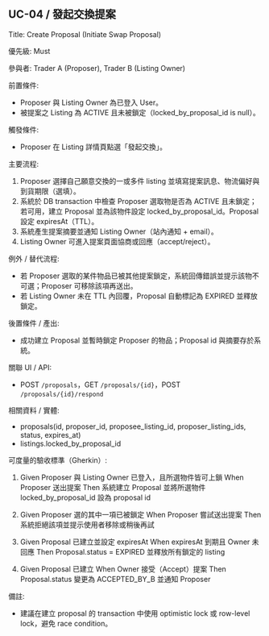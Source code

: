 ## UC-04 / 發起交換提案
Title: Create Proposal (Initiate Swap Proposal)

優先級: Must

參與者: Trader A (Proposer), Trader B (Listing Owner)

前置條件:
- Proposer 與 Listing Owner 為已登入 User。
- 被提案之 Listing 為 ACTIVE 且未被鎖定（locked_by_proposal_id is null）。

觸發條件:
- Proposer 在 Listing 詳情頁點選「發起交換」。

主要流程:
1. Proposer 選擇自己願意交換的一或多件 listing 並填寫提案訊息、物流偏好與到貨期限（選填）。
2. 系統於 DB transaction 中檢查 Proposer 選取物是否為 ACTIVE 且未鎖定；若可用，建立 Proposal 並為該物件設定 locked_by_proposal_id。Proposal 設定 expiresAt（TTL）。
3. 系統產生提案摘要並通知 Listing Owner（站內通知 + email）。
4. Listing Owner 可進入提案頁面協商或回應（accept/reject）。

例外 / 替代流程:
- 若 Proposer 選取的某件物品已被其他提案鎖定，系統回傳錯誤並提示該物不可選；Proposer 可移除該項再送出。
- 若 Listing Owner 未在 TTL 內回覆，Proposal 自動標記為 EXPIRED 並釋放鎖定。

後置條件 / 產出:
- 成功建立 Proposal 並暫時鎖定 Proposer 的物品；Proposal id 與摘要存於系統。

關聯 UI / API:
- POST `/proposals`，GET `/proposals/{id}`，POST `/proposals/{id}/respond`

相關資料 / 實體:
- proposals(id, proposer_id, proposee_listing_id, proposer_listing_ids, status, expires_at)
- listings.locked_by_proposal_id

可度量的驗收標準（Gherkin）:
1. Given Proposer 與 Listing Owner 已登入，且所選物件皆可上鎖
   When Proposer 送出提案
   Then 系統建立 Proposal 並將所選物件 locked_by_proposal_id 設為 proposal id

2. Given Proposer 選的其中一項已被鎖定
   When Proposer 嘗試送出提案
   Then 系統拒絕該項並提示使用者移除或稍後再試

3. Given Proposal 已建立並設定 expiresAt
   When expiresAt 到期且 Owner 未回應
   Then Proposal.status = EXPIRED 並釋放所有鎖定的 listing

4. Given Proposal 已建立
   When Owner 接受（Accept）提案
   Then Proposal.status 變更為 ACCEPTED_BY_B 並通知 Proposer

備註:
- 建議在建立 proposal 的 transaction 中使用 optimistic lock 或 row-level lock，避免 race condition。

